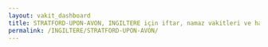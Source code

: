 ```yaml
---
layout: vakit_dashboard
title: STRATFORD-UPON-AVON, INGILTERE için iftar, namaz vakitleri ve hava durumu - ilçe/eyalet seç
permalink: /INGILTERE/STRATFORD-UPON-AVON/
---
```


<script type="text/javascript">
  var GLOBAL_COUNTRY = 'INGILTERE';
  var GLOBAL_CITY = 'STRATFORD-UPON-AVON';
  var GLOBAL_STATE = '';
  var lat = 72;
  var lon = 21;
</script>
